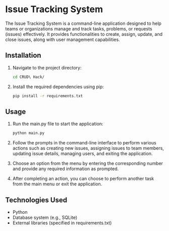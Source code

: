 # Issue Tracking System

The Issue Tracking System is a command-line application designed to help teams or organizations manage and track tasks, problems, or requests (issues) effectively. It provides functionalities to create, assign, update, and close issues, along with user management capabilities.

## Installation

1. Navigate to the project directory:

    ```bash
    cd CRUD\ Hack/
    ```

1. Install the required dependencies using pip:

    ```bash
    pip install -r requirements.txt
    ```

## Usage

1. Run the main.py file to start the application:

    ```bash
    python main.py
    ```

2. Follow the prompts in the command-line interface to perform various actions such as creating new issues, assigning issues to team members, updating issue details, managing users, and exiting the application.

3. Choose an option from the menu by entering the corresponding number and provide any required information as prompted.

4. After completing an action, you can choose to perform another task from the main menu or exit the application.

## Technologies Used

- Python
- Database system (e.g., SQLite)
- External libraries (specified in requirements.txt)
